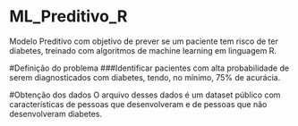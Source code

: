 # ML_Preditivo_R
Modelo Preditivo com objetivo de prever se um paciente tem risco de ter diabetes, treinado com algoritmos de machine learning em linguagem R.

#Definição do problema
###Identificar pacientes com alta probabilidade de serem diagnosticados com diabetes, tendo, no mínimo, 75% de acurácia.

#Obtenção dos dados
O arquivo desses dados é um dataset público com características de pessoas que desenvolveram e de pessoas que não desenvolveram diabetes.
